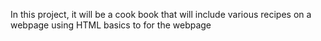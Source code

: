 In this project, it will be a cook book that will include various recipes on a webpage using HTML basics to for the webpage